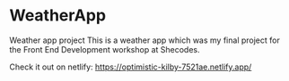 # WeatherApp
Weather app project
This is a weather app which was my final project for the Front End Development workshop at Shecodes.

Check it out on netlify: https://optimistic-kilby-7521ae.netlify.app/
